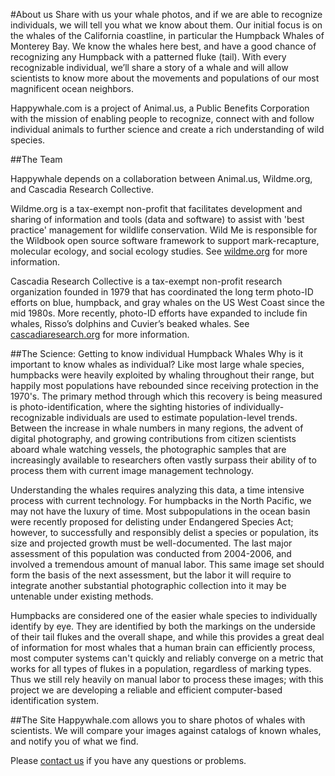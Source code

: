 #About us
Share with us your whale photos, and if we are able to recognize individuals, we will tell you what we know about them. Our initial focus is on the whales of the California coastline, in particular the Humpback Whales of Monterey Bay. We know the whales here best, and have a good chance of recognizing any Humpback with a patterned fluke (tail). With every recognizable individual, we’ll share a story of a whale and will allow scientists to know more about the movements and populations of our most magnificent ocean neighbors.

Happywhale.com is a project of Animal.us, a Public Benefits Corporation with the mission of enabling people to recognize, connect with and follow individual animals to further science and create a rich understanding of wild species.

##The Team

Happywhale depends on a collaboration between Animal.us, Wildme.org, and Cascadia Research Collective.

Wildme.org is a tax-exempt non-profit that facilitates development and sharing of information and tools (data and software) to assist with 'best practice' management for wildlife conservation. Wild Me is responsible for the Wildbook open source software framework to support mark-recapture, molecular ecology, and social ecology studies.
See [wildme.org](http://www.wildme.org) for more information.

Cascadia Research Collective is a tax-exempt non-profit research organization founded in 1979 that has coordinated the long term photo-ID efforts on blue, humpback, and gray whales on the US West Coast since the mid 1980s. More recently, photo-ID efforts have expanded to include fin whales, Risso’s dolphins and Cuvier’s beaked whales. See [cascadiaresearch.org](http://www.cascadiaresearch.org) for more information.

##The Science: Getting to know individual Humpback Whales
Why is it important to know whales as individual? Like most large whale species, humpbacks were heavily exploited by whaling throughout their range, but happily most populations have rebounded since receiving protection in the 1970's. The primary method through which this recovery is being measured is photo-identification, where the sighting histories of individually-recognizable individuals are used to estimate population-level trends. Between the increase in whale numbers in many regions, the advent of digital photography, and growing contributions from citizen scientists aboard whale watching vessels, the photographic samples that are increasingly available to researchers often vastly surpass their ability of to process them with current image management technology.

Understanding the whales requires analyzing this data, a time intensive process with current technology. For humpbacks in the North Pacific, we may not have the luxury of time. Most subpopulations in the ocean basin were recently proposed for delisting under Endangered Species Act; however, to successfully and responsibly delist a species or population, its size and projected growth must be well-documented. The last major assessment of this population was conducted from 2004-2006, and involved a tremendous amount of manual labor. This same image set should form the basis of the next assessment, but the labor it will require to integrate another substantial photographic collection into it may be untenable under existing methods.

Humpbacks are considered one of the easier whale species to individually identify by eye. They are identified by both the markings on the underside of their tail flukes and the overall shape, and while this provides a great deal of information for most whales that a human brain can efficiently process, most computer systems can't quickly and reliably converge on a metric that works for all types of flukes in a population, regardless of marking types. Thus we still rely heavily on manual labor to process these images; with this project we are developing a reliable and efficient computer-based identification system.

##The Site
Happywhale.com allows you to share photos of whales with scientists. We will compare your images against catalogs of known whales, and notify you of what we find.

Please [contact us](mailto:info@happywhale.com) if you have any questions or problems.